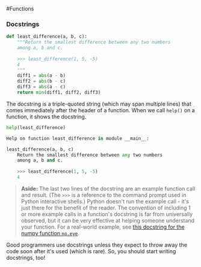 #Functions 
### Docstrings[](https://www.kaggle.com/code/colinmorris/functions-and-getting-help#Docstrings)
```python
def least_difference(a, b, c):
    """Return the smallest difference between any two numbers
    among a, b and c.
    
    >>> least_difference(1, 5, -5)
    4
    """
    diff1 = abs(a - b)
    diff2 = abs(b - c)
    diff3 = abs(a - c)
    return min(diff1, diff2, diff3)
```
The docstring is a triple-quoted string (which may span multiple lines) that comes immediately after the header of a function. When we call `help()` on a function, it shows the docstring.
```python
help(least_difference)

Help on function least_difference in module __main__:

least_difference(a, b, c)
    Return the smallest difference between any two numbers
    among a, b and c.
    
    >>> least_difference(1, 5, -5)
    4
```
> **Aside:** The last two lines of the docstring are an example function call and result. (The `>>>` is a reference to the command prompt used in Python interactive shells.) Python doesn't run the example call - it's just there for the benefit of the reader. The convention of including 1 or more example calls in a function's docstring is far from universally observed, but it can be very effective at helping someone understand your function. For a real-world example, see [this docstring for the numpy function `np.eye`](https://github.com/numpy/numpy/blob/v1.14.2/numpy/lib/twodim_base.py#L140-L194).

Good programmers use docstrings unless they expect to throw away the code soon after it's used (which is rare). So, you should start writing docstrings, too!